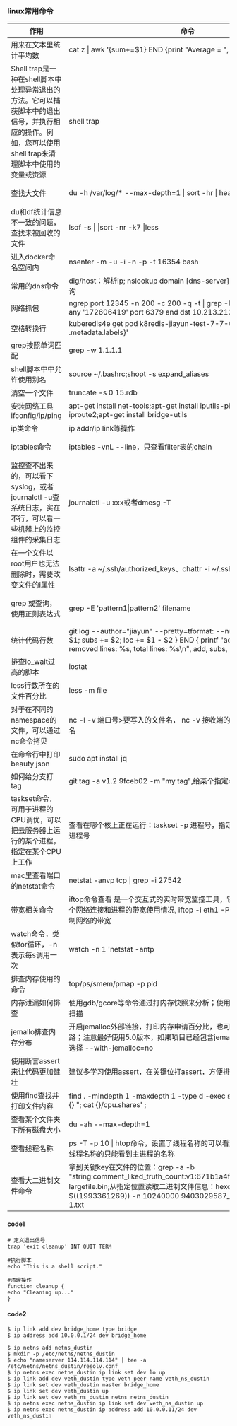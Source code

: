 ### linux常用命令

| 作用                                                                                      | 命令                                                                                                                                                                                                | 备注                                                                                                                                                                                     |
|-----------------------------------------------------------------------------------------|---------------------------------------------------------------------------------------------------------------------------------------------------------------------------------------------------|----------------------------------------------------------------------------------------------------------------------------------------------------------------------------------------|
| 用来在文本里统计平均数                                                                             | cat z \| awk '{sum+=$1} END {print "Average = ", sum/NR}'                                                                                                                                         | 常用的awk使用方法：https://blog.51cto.com/alex/6164853                                                                                                                                         |
| Shell trap是一种在shell脚本中处理异常退出的方法。它可以捕获脚本中的退出信号，并执行相应的操作。例如，您可以使用shell trap来清理脚本中使用的变量或资源 | shell trap                                                                                                                                                                                        | [代码](#code1)                                                                                                                                                                           |
| 查找大文件                                                                                   | du -h /var/log/* --max-depth=1 \| sort -hr \| head -n 10                                                                                                                                          | du -hs /var/lib/containerd/指定文件查询数据量大小                                                                                                                                                 |
| du和df统计信息不一致的问题，查找未被回收的文件                                                               | lsof -s \| \|sort -nr -k7 \|less                                                                                                                                                                  | [参考](https://blog.csdn.net/yiifaa/article/details/78847871)                                                                                                                            |
| 进入docker命名空间内                                                                           | nsenter -m -u -i -n -p -t  16354 bash                                                                                                                                                             |                                                                                                                                                                                        |
| 常用的dns命令                                                                                | dig/host：解析ip; nslookup domain [dns-server]，指定dns服务器进行查询                                                                                                                                          |                                                                                                                                                                                        |
| 网络抓包                                                                                    | ngrep port 12345 -n 200 -c 200 -q -t \| grep -B 5  -i mget;ngrep -qd any '172606419'  port 6379 and dst 10.213.212.118                                                                            |                                                                                                                                                                                        |
| 空格转换行                                                                                   | kuberedis4e get pod  k8redis-jiayun-test-7-7-0-0 -o jsonpath='{ .metadata.labels}'                                                                                                                | tr " "  "\n"                                                                                                                                                                           |                                                |
| grep按照单词匹配                                                                              | grep -w 1.1.1.1                                                                                                                                                                                   |                                                                                                                                                                                        |
| shell脚本中中允许使用别名                                                                         | source ~/.bashrc;shopt -s expand_aliases                                                                                                                                                          | [参考](https://cloud.tencent.com/developer/article/1862172)                                                                                                                              |
| 清空一个文件                                                                                  | truncate -s 0 15.rdb                                                                                                                                                                              |                                                                                                                                                                                        |
| 安装网络工具ifconfig/ip/ping                                                                  | apt-get install net-tools;apt-get install iputils-ping;apt-get install iproute2;apt-get install bridge-utils                                                                                      |                                                                                                                                                                                        |
| ip类命令                                                                                   | ip addr/ip link等操作                                                                                                                                                                                | [参考](#code2)                                                                                                                                                                           |
| iptables命令                                                                              | iptables -vnL --line，只查看filter表的chain                                                                                                                                                             | [防火墙原理，朱双印老哥的文档非常清理](https://www.zsythink.net/archives/1199) , [iptables使用](https://wangchujiang.com/linux-command/c/iptables.html)                                                    |
| 监控查不出来的，可以看下syslog，或者journalctl -u查系统日志，实在不行，可以看一些机器上的监控组件的采集日志                         | journalctl -u xxx或者dmesg -T                                                                                                                                                                       |                                                                                                                                                                                        |
| 在一个文件以root用户也无法删除时，需要改变文件的i属性                                                           | lsattr -a ~/.ssh/authorized_keys、chattr -i ~/.ssh/authorized_keys                                                                                                                                 |                                                                                                                                                                                        |
| grep 或查询，使用正则表达式                                                                        | grep -E 'pattern1\|pattern2' filename                                                                                                                                                             | 注意grep -E会模糊匹配，查到更多的数据，所以最好带着-w参数，按照单词进行匹配                                                                                                                                             |
| 统计代码行数                                                                                  | git log --author="jiayun" --pretty=tformat: --numstat \| awk '{ add += $1; subs += $2; loc += $1 - $2 } END { printf "added lines: %s, removed lines: %s, total lines: %s\n", add, subs, loc }' - |                                                                                                                                                                                        |
| 排查io_wait过高的脚本                                                                          | iostat                                                                                                                                                                                            | [[参考](https://developer.aliyun.com/article/560430)]                                                                                                                                    |
| less行数所在的文件百分比                                                                          | less -m file                                                                                                                                                                                      |                                                                                                                                                                                        |
| 对于在不同的namespace的文件，可以通过nc命令拷贝                                                           | nc -l -v 端口号>要写入的文件名，  nc -v 接收端的ip 端口号<被传输文件名                                                                                                                                                    |                                                                                                                                                                                        |
| 在命令行中打印beauty json                                                                      | sudo apt install jq                                                                                                                                                                               |                                                                                                                                                                                        |
| 如何给分支打tag                                                                               | git tag -a v1.2 9fceb02 -m "my tag",给某个指定commit打tag                                                                                                                                               | [参考](https://www.jianshu.com/p/cdd80dd15593)                                                                                                                                           |
| taskset命令，可用于进程的CPU调优，可以把云服务器上运行的某个进程，指定在某个CPU上工作                                       | 查看在哪个核上正在运行：taskset -p 进程号，指定cpu运行taskset -pc 1 进程号                                                                                                                                               | [参考](https://support.huaweicloud.com/trouble-ecs/ecs_trouble_0355.html)                                                                                                                |
| mac里查看端口的netstat命令                                                                      | netstat -anvp tcp \| grep -i 27542                                                                                                                                                                |                                                                                                                                                                                        |
| 带宽相关命令                                                                                  | iftop命令查看 是一个交互式的实时带宽监控工具，它可以显示当前系统上每个网络连接和进程的带宽使用情况, iftop -i eth1 -P -n -N；tc命令可以限制网络的带宽                                                                                                        | [iftop](https://github.com/zhuziyi1989/tools/blob/master/Linux/iftop.md)                                                                                                               |
| watch命令，类似for循环，-n表示每s调用一次                                                              | watch -n 1 'netstat -antp                                                                                                                                                                         | grep -c 12345 '                                                                                                                                                                        |                                                                                                                                     |
| 排查内存使用的命令                                                                               | top/ps/smem/pmap -p pid                                                                                                                                                                           | [RSS/VIRT等指标参考](https://www.alibabacloud.com/help/zh/arms/application-monitoring/memory-metrics)                                                                                       |
| 内存泄漏如何排查                                                                                | 使用gdb/gcore等命令通过打内存快照来分析；使用内存检测工具valgrind扫描                                                                                                                                                       | [参考](https://github.com/0voice/kernel_memory_management/blob/main/%E2%9C%8D%20%E6%96%87%E7%AB%A0/%E5%86%85%E5%AD%98%E6%B3%84%E6%BC%8F%E7%9A%84%E5%9C%A8%E7%BA%BF%E6%8E%92%E6%9F%A5.md) |
| jemallo排查内存分布                                                                           | 开启jemalloc外部链接，打印内存申请百分比，也可以打印出pdf查看调用链路；注意最好使用5.0版本，如果项目已经包含jemalloc，可以在编译的时候选择  --with-jemalloc=no                                                                                              | [参考](https://blog.csdn.net/weixin_43778179/article/details/135977812)                                                                                                                  |
| 使用断言assert来让代码更加健壮                                                                      | 建议多学习使用assert，在关键位打assert，方便排查问题                                                                                                                                                                  | [参考](#https://blog.csdn.net/qq_41854911/article/details/119453790)                                                                                                                     |
| 使用find查找并打印文件内容                                                                         | find . -mindepth 1 -maxdepth 1 -type d -exec sh -c 'echo -n "Child: {} "; cat {}/cpu.shares' \;                                                                                                   | [参考](#https://arthurchiao.art/blog/k8s-cgroup-zh/)                                                                                                                                     |
| 查看某个文件夹下所有磁盘大小                                                                          | du -ah --max-depth=1                                                                                                                                                                              |                                                                                                                                                                                        |
| 查看线程名称                                                                                  | ps -T -p 10 \| htop命令，设置了线程名称的可以看到线程名称，没有设置线程名称的只能看到主进程的名称                                                                                                                                        |                                                                                                                                                                                        |
| 查看大二进制文件命令                                                                              | 拿到关键key在文件的位置：grep -a -b "string:comment_liked_truth_count:v1:671b1a4f000000001b02316d" largefile.bin;从指定位置读取二进制文件信息：hexdump -C -s $((1993361269)) -n 10240000 9403029587_2952611069.rdb > 1.txt  |                                                                                                                                                                                        |

#### code1

```shell
# 定义退出信号
trap 'exit cleanup' INT QUIT TERM

#执行脚本
echo "This is a shell script."

#清理操作
function cleanup {
echo "Cleaning up..."
}
```

#### code2

```shell
$ ip link add dev bridge_home type bridge
$ ip address add 10.0.0.1/24 dev bridge_home

$ ip netns add netns_dustin
$ mkdir -p /etc/netns/netns_dustin
$ echo "nameserver 114.114.114.114" | tee -a /etc/netns/netns_dustin/resolv.conf
$ ip netns exec netns_dustin ip link set dev lo up
$ ip link add dev veth_dustin type veth peer name veth_ns_dustin
$ ip link set dev veth_dustin master bridge_home
$ ip link set dev veth_dustin up
$ ip link set dev veth_ns_dustin netns netns_dustin
$ ip netns exec netns_dustin ip link set dev veth_ns_dustin up
$ ip netns exec netns_dustin ip address add 10.0.0.11/24 dev veth_ns_dustin
```
